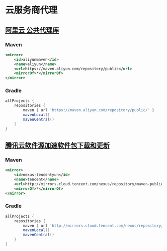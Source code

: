# 云服务商代理

## [阿里云 公共代理库](https://help.aliyun.com/document_detail/102512.html)

### Maven

```xml
<mirror>
    <id>aliyunmaven</id>
    <name>aliyun</name>
    <url>https://maven.aliyun.com/repository/public</url>
    <mirrorOf>*</mirrorOf>
</mirror>
```

### Gradle

```groovy
allProjects {
    repositories {
        maven { url 'https://maven.aliyun.com/repository/public/' }
        mavenLocal()
        mavenCentral()
    }
}
```

## [腾讯云软件源加速软件包下载和更新](https://cloud.tencent.com/document/product/213/8623)

### Maven

```xml
<mirror>
    <id>nexus-tencentyun</id>
    <name>tencent</name>
    <url>http://mirrors.cloud.tencent.com/nexus/repository/maven-public/</url>
    <mirrorOf>*</mirrorOf>
</mirror>
```

### Gradle

```groovy
allProjects {
    repositories {
        maven { url 'http://mirrors.cloud.tencent.com/nexus/repository/maven-public/' }
        mavenLocal()
        mavenCentral()
    }
}
```
